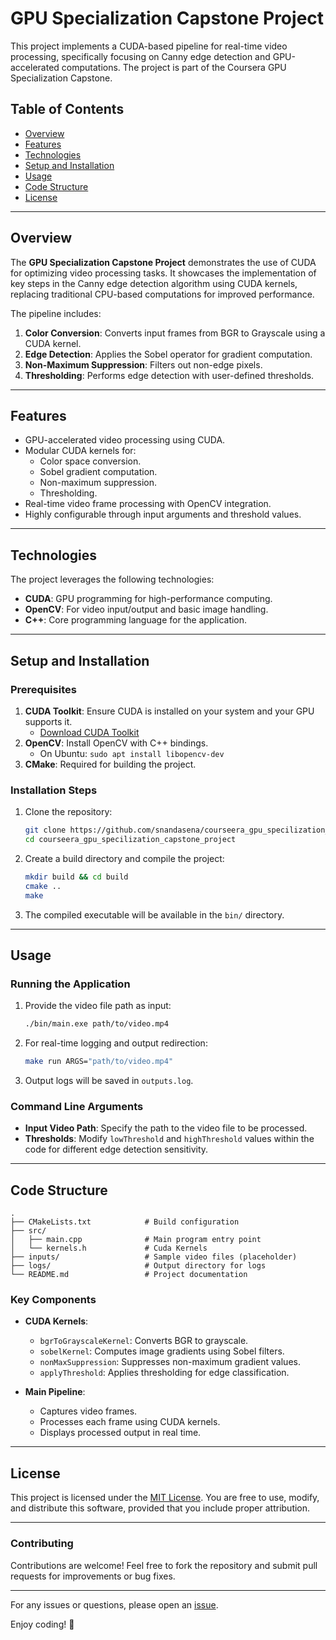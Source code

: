 
# GPU Specialization Capstone Project

This project implements a CUDA-based pipeline for real-time video processing, specifically focusing on Canny edge detection and GPU-accelerated computations. The project is part of the Coursera GPU Specialization Capstone.

## Table of Contents

- [Overview](#overview)
- [Features](#features)
- [Technologies](#technologies)
- [Setup and Installation](#setup-and-installation)
- [Usage](#usage)
- [Code Structure](#code-structure)
- [License](#license)

---

## Overview

The **GPU Specialization Capstone Project** demonstrates the use of CUDA for optimizing video processing tasks. It showcases the implementation of key steps in the Canny edge detection algorithm using CUDA kernels, replacing traditional CPU-based computations for improved performance.

The pipeline includes:
1. **Color Conversion**: Converts input frames from BGR to Grayscale using a CUDA kernel.
2. **Edge Detection**: Applies the Sobel operator for gradient computation.
3. **Non-Maximum Suppression**: Filters out non-edge pixels.
4. **Thresholding**: Performs edge detection with user-defined thresholds.

---

## Features

- GPU-accelerated video processing using CUDA.
- Modular CUDA kernels for:
  - Color space conversion.
  - Sobel gradient computation.
  - Non-maximum suppression.
  - Thresholding.
- Real-time video frame processing with OpenCV integration.
- Highly configurable through input arguments and threshold values.

---

## Technologies

The project leverages the following technologies:

- **CUDA**: GPU programming for high-performance computing.
- **OpenCV**: For video input/output and basic image handling.
- **C++**: Core programming language for the application.

---

## Setup and Installation

### Prerequisites

1. **CUDA Toolkit**: Ensure CUDA is installed on your system and your GPU supports it.
   - [Download CUDA Toolkit](https://developer.nvidia.com/cuda-toolkit)
2. **OpenCV**: Install OpenCV with C++ bindings.
   - On Ubuntu: `sudo apt install libopencv-dev`
3. **CMake**: Required for building the project.

### Installation Steps

1. Clone the repository:
   ```bash
   git clone https://github.com/snandasena/courseera_gpu_specilization_capstone_project.git
   cd courseera_gpu_specilization_capstone_project
   ```

2. Create a build directory and compile the project:
   ```bash
   mkdir build && cd build
   cmake ..
   make
   ```

3. The compiled executable will be available in the `bin/` directory.

---

## Usage

### Running the Application

1. Provide the video file path as input:
   ```bash
   ./bin/main.exe path/to/video.mp4
   ```

2. For real-time logging and output redirection:
   ```bash
   make run ARGS="path/to/video.mp4"
   ```

3. Output logs will be saved in `outputs.log`.

### Command Line Arguments

- **Input Video Path**: Specify the path to the video file to be processed.
- **Thresholds**: Modify `lowThreshold` and `highThreshold` values within the code for different edge detection sensitivity.

---

## Code Structure

```
.
├── CMakeLists.txt            # Build configuration
├── src/
│   ├── main.cpp              # Main program entry point
│   └── kernels.h             # Cuda Kernels
├── inputs/                   # Sample video files (placeholder)
├── logs/                     # Output directory for logs
└── README.md                 # Project documentation
```

### Key Components

- **CUDA Kernels**:
  - `bgrToGrayscaleKernel`: Converts BGR to grayscale.
  - `sobelKernel`: Computes image gradients using Sobel filters.
  - `nonMaxSuppression`: Suppresses non-maximum gradient values.
  - `applyThreshold`: Applies thresholding for edge classification.

- **Main Pipeline**:
  - Captures video frames.
  - Processes each frame using CUDA kernels.
  - Displays processed output in real time.

---

## License

This project is licensed under the [MIT License](LICENSE). You are free to use, modify, and distribute this software, provided that you include proper attribution.

--- 

### Contributing

Contributions are welcome! Feel free to fork the repository and submit pull requests for improvements or bug fixes.

---

For any issues or questions, please open an [issue](https://github.com/snandasena/courseera_gpu_specilization_capstone_project/issues).

Enjoy coding! 🚀
